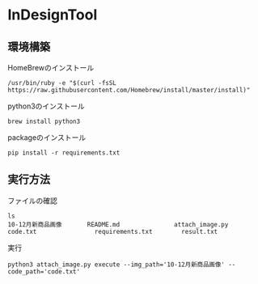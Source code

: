 # InDesignTool

## 環境構築
HomeBrewのインストール
```
/usr/bin/ruby -e "$(curl -fsSL https://raw.githubusercontent.com/Homebrew/install/master/install)"
```
python3のインストール
```
brew install python3
```
packageのインストール
```
pip install -r requirements.txt
```

## 実行方法
ファイルの確認
```
ls
10-12月新商品画像       README.md               attach_image.py         code.txt                requirements.txt        result.txt
```
実行
```
python3 attach_image.py execute --img_path='10-12月新商品画像' --code_path='code.txt'
``` 
